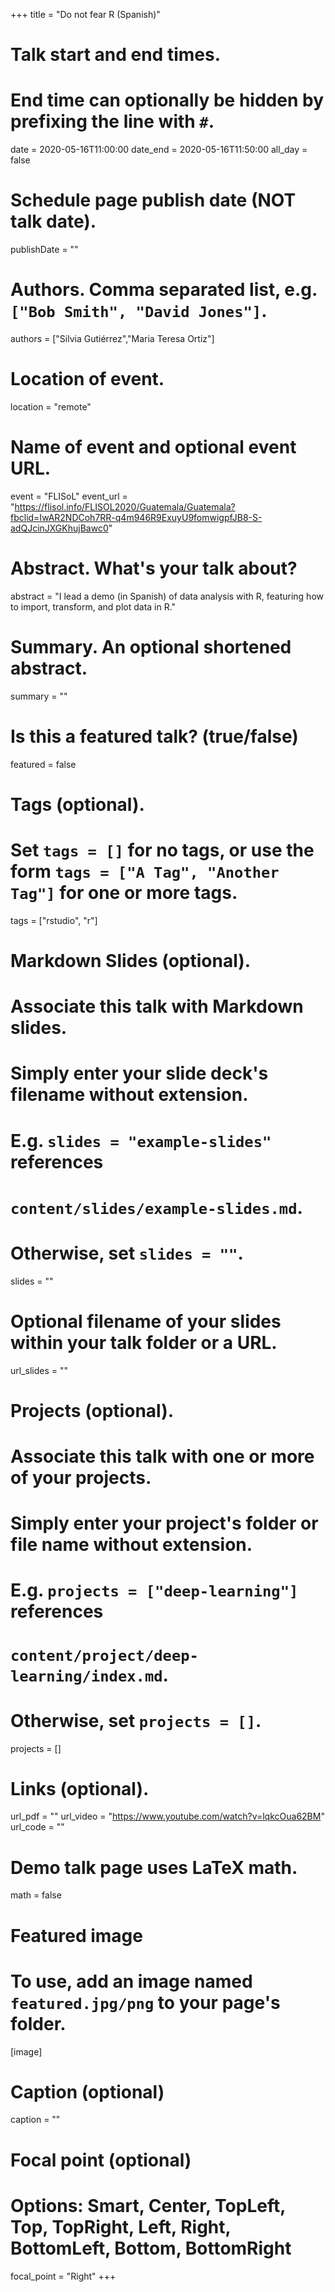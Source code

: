 +++
title = "Do not fear R (Spanish)"

# Talk start and end times.
#   End time can optionally be hidden by prefixing the line with `#`.
date = 2020-05-16T11:00:00
date_end = 2020-05-16T11:50:00
all_day = false

# Schedule page publish date (NOT talk date).
publishDate = ""

# Authors. Comma separated list, e.g. `["Bob Smith", "David Jones"]`.
authors = ["Silvia Gutiérrez","Maria Teresa Ortiz"]

# Location of event.
location = "remote"

# Name of event and optional event URL.
event = "FLISoL"
event_url = "https://flisol.info/FLISOL2020/Guatemala/Guatemala?fbclid=IwAR2NDCoh7RR-q4m946R9ExuyU9fomwigpfJB8-S-adQJcinJXGKhujBawc0"

# Abstract. What's your talk about?
abstract = "I lead a demo (in Spanish) of data analysis with R, featuring how to import, transform, and plot data in R."

# Summary. An optional shortened abstract.
summary = ""

# Is this a featured talk? (true/false)
featured = false

# Tags (optional).
#   Set `tags = []` for no tags, or use the form `tags = ["A Tag", "Another Tag"]` for one or more tags.
tags = ["rstudio", "r"]

# Markdown Slides (optional).
#   Associate this talk with Markdown slides.
#   Simply enter your slide deck's filename without extension.
#   E.g. `slides = "example-slides"` references 
#   `content/slides/example-slides.md`.
#   Otherwise, set `slides = ""`.
slides = ""

# Optional filename of your slides within your talk folder or a URL.
url_slides = ""

# Projects (optional).
#   Associate this talk with one or more of your projects.
#   Simply enter your project's folder or file name without extension.
#   E.g. `projects = ["deep-learning"]` references 
#   `content/project/deep-learning/index.md`.
#   Otherwise, set `projects = []`.
projects = []

# Links (optional).
url_pdf = ""
url_video = "https://www.youtube.com/watch?v=lqkcOua62BM"
url_code = ""

# Demo talk page uses LaTeX math.
math = false

# Featured image
# To use, add an image named `featured.jpg/png` to your page's folder. 
[image]
  # Caption (optional)
  caption = ""

  # Focal point (optional)
  # Options: Smart, Center, TopLeft, Top, TopRight, Left, Right, BottomLeft, Bottom, BottomRight
  focal_point = "Right"
+++
